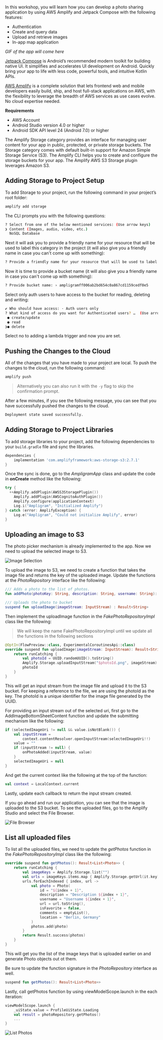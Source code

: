 In this workshop, you will learn how you can develop a photo sharing application by using AWS Amplify and Jetpack Compose with the following features:

- Authentication
- Create and query data
- Upload and retrieve images
- In-app map application

*GIF of the app will come here*

[Jetpack Compose](https://developer.android.com/jetpack/compose) is Android’s recommended modern toolkit for building native UI. It simplifies and accelerates UI development on Android. Quickly bring your app to life with less code, powerful tools, and intuitive Kotlin APIs.

[AWS Amplify](https://aws.amazon.com/amplify) is a complete solution that lets frontend web and mobile developers easily build, ship, and host full-stack applications on AWS, with the flexibility to leverage the breadth of AWS services as use cases evolve. No cloud expertise needed.

**Requirements**

- AWS Account
- Android Studio version 4.0 or higher
- Android SDK API level 24 (Android 7.0) or higher

The Amplify Storage category provides an interface for managing user content for your app in public, protected, or private storage buckets. The Storage category comes with default built-in support for Amazon Simple Storage Service (S3). The Amplify CLI helps you to create and configure the storage buckets for your app. The Amplify AWS S3 Storage plugin leverages Amazon S3.

## Adding Storage to Project Setup

To add Storage to your project, run the following command in your project’s root folder:

```bash
amplify add storage
```

The CLI prompts you with the following questions:

```bash
? Select from one of the below mentioned services: (Use arrow keys)
❯ Content (Images, audio, video, etc.) 
  NoSQL Database 
```

Next it will ask you to provide a friendly name for your resource that will be used to label this category in the project (it will also give you a friendly name in case you can't come up with something):

```bash
? Provide a friendly name for your resource that will be used to label this category in the project: › s320a9f80a
```

Now it is time to provide a bucket name (it will also give you a friendly name in case you can't come up with something):

```bash
? Provide bucket name: › ampligramff006ab2bd654c0a867cd1159cedf0e5
```

Select only auth users to have access to the bucket for reading, deleting and writing:

```bash 
✔ Who should have access: · Auth users only
? What kind of access do you want for Authenticated users? …  (Use arrow keys or type to filter)
 ● create/update
 ● read
❯● delete
```

Select no to adding a lambda trigger and now you are set.

## Pushing the Changes to the Cloud
All of the changes that you have made to your project are local. To push the changes to the cloud, run the following command:

```bash
amplify push
```

> Alternatively you can also run it with the `-y` flag to skip the confirmation prompt.

After a few minutes, if you see the following message, you can see that you have successfully pushed the changes to the cloud.

```bash
Deployment state saved successfully.
```

## Adding Storage to Project Libraries

To add storage libraries to your project, add the following dependencies to your `build.gradle` file and sync the libraries.

```groovy
dependencies {
    implementation 'com.amplifyframework:aws-storage-s3:2.7.1'
}
```

Once the sync is done, go to the *AmpligramApp* class and update the code in **onCreate** method like the following:

```kotlin
try { 
  ++Amplify.addPlugin(AWSS3StoragePlugin())
    Amplify.addPlugin(AWSCognitoAuthPlugin())
    Amplify.configure(applicationContext)
    Log.i("Ampligram", "Initialized Amplify")
} catch (error: AmplifyException) {
    Log.e("Ampligram", "Could not initialize Amplify", error)
}
```

## Uploading an image to S3

The photo picker mechanism is already implemented to the app. Now we need to upload the selected image to S3.

![Image Selection](/static/imageselection.png)

To upload the image to S3, we need to create a function that takes the image file and returns the key of the uploaded image. Update the functions at the *PhotoRepository* interface like the following:

```kotlin
/// Adds a photo to the list of photos.
fun addPhoto(photoKey: String, description: String, username: String): Result<Unit>

/// Uploads the photo to bucket
suspend fun uploadImage(imageStream: InputStream) : Result<String>
```

Then implement the uploadImage function in the *FakePhotoRepositoryImpl* class like the following:

> We will keep the name FakePhotoRepositoryImpl until we update all the functions in the following sections

```kotlin
@OptIn(FlowPreview::class, ExperimentalCoroutinesApi::class)
override suspend fun uploadImage(imageStream: InputStream): Result<String> {
    return runCatching {
        val photoId = UUID.randomUUID().toString()
        Amplify.Storage.uploadInputStream("$photoId.png", imageStream).result()
        photoId
    }
}
```

This will get an input stream from the image file and upload it to the S3 bucket. For keeping a reference to the file, we are using the photoId as the key. The photoId is a unique identifier for the image file generated by the UUID.

For providing an input stream out of the selected uri, first go to the AddImageBottomSheetContent function and update the submitting mechanism like the following:

```kotlin
if (selectedImageUri != null && value.isNotBlank()) {
    val inputStream =
        context.contentResolver.openInputStream(selectedImageUri!!)
    value = ""
    if (inputStream != null) {
        onPhotoAdded(inputStream, value)
    }
    selectedImageUri = null
}
```

And get the current context like the following at the top of the function:

```kotlin
val context = LocalContext.current
```

Lastly, update each callback to return the input stream created.

If you go ahead and run our application, you can see that the image is uploaded to the S3 bucket. To see the uploaded files, go to the Amplify Studio and select the File Browser.

![File Browser](/static/filebrowser.gif)

## List all uploaded files

To list all the uploaded files, we need to update the *getPhotos* function in the *FakePhotoRepositoryImpl* class like the following:

```kotlin
override suspend fun getPhotos(): Result<List<Photo>> {
    return runCatching {
        val imageKeys = Amplify.Storage.list("")
        val urls = imageKeys.items.map { Amplify.Storage.getUrl(it.key).url }
        urls.forEachIndexed { index, url ->
            val photo = Photo(
                id = "${index + 1}",
                description = "Description ${index + 1}",
                username = "Username ${index + 1}",
                url = url.toString(),
                isFavorite = false,
                comments = emptyList(),
                location = "Berlin, Germany"
            )
            photos.add(photo)
        }
        return Result.success(photos)
    }
}
```

This will get you the list of the image keys that is uploaded earlier on and generate Photo objects out ot them.

Be sure to update the function signature in the *PhotoRepository* interface as well.

```kotlin
suspend fun getPhotos(): Result<List<Photo>>
```

Lastly, call getPhotos function by using viewModelScope.launch in the each iteration:

```kotlin
viewModelScope.launch {
    _uiState.value = ProfileUiState.Loading
    val result = photoRepository.getPhotos()
    ...
}
```

![List Photos](/static/listofimages.png)